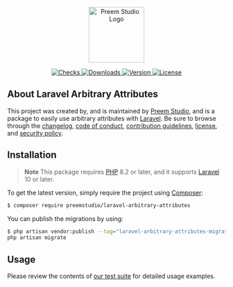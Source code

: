 <p align="center">
    <a href="https://preem.studio" target="_blank">
        <img src="https://raw.githubusercontent.com/PreemStudio/assets/main/logo-text.svg" width="128" alt="Preem Studio Logo" />
    </a>
</p>

<p align="center">
    <a href="https://github.com/PreemStudio/laravel-arbitrary-attributes/actions">
        <img src="https://badge.sh/github/check-runs/PreemStudio/laravel-arbitrary-attributes" alt="Checks" />
    </a>
    <a href="https://packagist.org/packages/preemstudio/laravel-arbitrary-attributes">
        <img src="https://badge.sh/packagist/downloads/PreemStudio/laravel-arbitrary-attributes" alt="Downloads" />
    </a>
    <a href="https://packagist.org/packages/preemstudio/laravel-arbitrary-attributes">
        <img src="https://badge.sh/packagist/version/PreemStudio/laravel-arbitrary-attributes" alt="Version" />
    </a>
    <a href="https://packagist.org/packages/preemstudio/laravel-arbitrary-attributes">
        <img src="https://badge.sh/packagist/license/PreemStudio/laravel-arbitrary-attributes" alt="License" />
    </a>
</p>

## About Laravel Arbitrary Attributes

This project was created by, and is maintained by [Preem Studio](https://github.com/PreemStudio), and is a package to easily use arbitrary attributes with [Laravel](https://laravel.com/). Be sure to browse through the [changelog](CHANGELOG.md), [code of conduct](.github/CODE_OF_CONDUCT.md), [contribution guidelines](.github/CONTRIBUTING.md), [license](LICENSE), and [security policy](.github/SECURITY.md).

## Installation

> **Note**
> This package requires [PHP](https://www.php.net/) 8.2 or later, and it supports [Laravel](https://laravel.com/) 10 or later.

To get the latest version, simply require the project using [Composer](https://getcomposer.org/):

```bash
$ composer require preemstudio/laravel-arbitrary-attributes
```

You can publish the migrations by using:

```bash
$ php artisan vendor:publish --tag="laravel-arbitrary-attributes-migrations"
php artisan migrate
```

## Usage

Please review the contents of [our test suite](/tests) for detailed usage examples.
